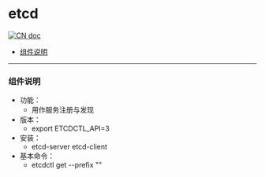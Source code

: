 # etcd

[![CN doc](https://img.shields.io/badge/文档-中文版-blue.svg)](etcd.md)

- [组件说明](#组件说明)

---

### 组件说明
*  功能：
   * 用作服务注册与发现
*  版本：
   * export ETCDCTL_API=3
*  安装：
   * etcd-server etcd-client
*  基本命令：
    * etcdctl get --prefix ""

